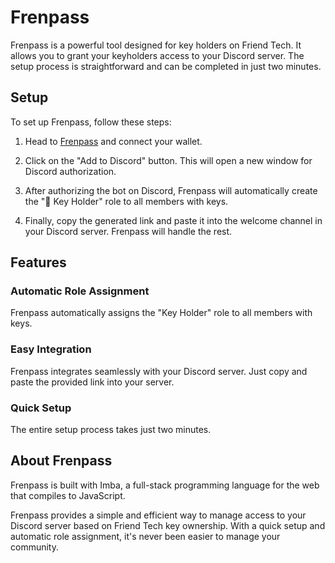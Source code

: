 # Frenpass

Frenpass is a powerful tool designed for key holders on Friend Tech. It allows you to grant your keyholders access to your Discord server. The setup process is straightforward and can be completed in just two minutes.

## Setup

To set up Frenpass, follow these steps:

1. Head to [Frenpass](https://frenpass.app) and connect your wallet.

2. Click on the "Add to Discord" button. This will open a new window for Discord authorization.

3. After authorizing the bot on Discord, Frenpass will automatically create the "🔑 Key Holder" role to all members with keys.

4. Finally, copy the generated link and paste it into the welcome channel in your Discord server. Frenpass will handle the rest.

## Features

### Automatic Role Assignment

Frenpass automatically assigns the "Key Holder" role to all members with keys.

### Easy Integration

Frenpass integrates seamlessly with your Discord server. Just copy and paste the provided link into your server.

### Quick Setup

The entire setup process takes just two minutes.

## About Frenpass

Frenpass is built with Imba, a full-stack programming language for the web that compiles to JavaScript.

Frenpass provides a simple and efficient way to manage access to your Discord server based on Friend Tech key ownership. With a quick setup and automatic role assignment, it's never been easier to manage your community.
